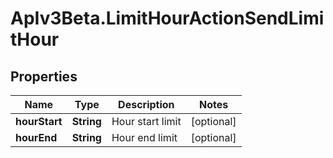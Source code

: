 # ApIv3Beta.LimitHourActionSendLimitHour

## Properties

Name | Type | Description | Notes
------------ | ------------- | ------------- | -------------
**hourStart** | **String** | Hour start limit | [optional] 
**hourEnd** | **String** | Hour end limit | [optional] 


